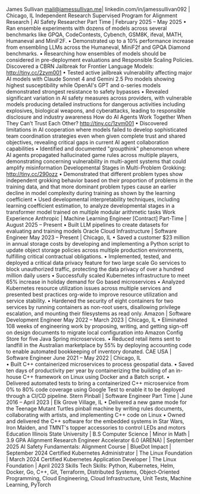 James Sullivan
mail@jamessullivan.me| linkedin.com/in/jamessullivan092 | Chicago, IL
Independent Research
Supervised Program for Alignment Research | AI Safety Researcher
Part Time | February 2025 – May 2025
•	Ran ensemble experiments with dozens of models across several benchmarks like GPQA, CodeContests, Cybench, GSM8K, ifeval, MATH, Humaneval and MiniF2F.
•	Demonstrated up to a 10% performance increase from ensembling LLMs across the Humaneval, MiniF2f and GPQA Diamond benchmarks.
•	Researching how ensembles of models should be considered in pre-deployment evaluations and Responsible Scaling Policies.
Discovered a CBRN Jailbreak for Frontier Language Models: http://tiny.cc/2zvm001
•	Tested active jailbreak vulnerability affecting major AI models with Claude Sonnet 4 and Gemini 2.5 Pro models showing highest susceptibility while OpenAI's GPT and o-series models demonstrated strongest resistance to safety bypasses 
•	Revealed significant variation in AI safety measures across providers, with vulnerable models producing detailed instructions for dangerous activities including explosives, biological weapons, and cyberattacks, leading to responsible disclosure and industry awareness
How do AI Agents Work Together When They Can’t Trust Each Other? http://tiny.cc/1zvm001
•	Discovered limitations in AI cooperation where models failed to develop sophisticated team coordination strategies even when given complete trust and shared objectives, revealing critical gaps in current AI agent collaboration capabilities 
•	Identified and documented "groupthink" phenomenon where AI agents propagated hallucinated game rules across multiple players, demonstrating concerning vulnerability in multi-agent systems that could amplify misinformation
Developmental Stages in Multi-Problem Grokking: http://tiny.cc/290ozz
•	Demonstrated that different problem types show independent grokking behavior based on their proportion of problems in the training data, and that more dominant problem types cause an earlier decline in model complexity during training as shown by the learning coefficient
•	Used developmental interpretability techniques, including learning coefficient estimation, to analyze developmental stages in a transformer model trained on multiple modular arithmetic tasks
Work Experience
Anthropic | Machine Learning Engineer [Contract]
Part-Time | August 2025 – Present
•	Built LLM pipelines to create datasets for evaluating and training models
Oracle Cloud Infrastructure | Software Engineer
May 2023 – Present | Chicago, IL
•	Saved a customer $23 million in annual storage costs by developing and implementing a Python script to update object storage policies across multiple production environments, fulfilling critical contractual obligations.
•	Implemented, tested, and deployed a critical data privacy feature for two large scale Go services to block unauthorized traffic, protecting the data privacy of over a hundred million daily users
•	Successfully scaled Kubernetes infrastructure to meet 65% increase in holiday demand for Go based microservices
•	Analyzed Kubernetes resource utilization issues across multiple services and presented best practices org-wide to improve resource utilization and service stability.
•	Hardened the security of eight containers for two services by running containers as non-root users, disallowing privilege escalation, and mounting their filesystems as read only.
Amazon | Software Development Engineer
May 2022 – March 2023 | Chicago, IL
•	Eliminated 108 weeks of engineering work by proposing, writing, and getting sign-off on design documents to migrate local configuration into Amazon Config Store for five Java Spring microservices.
•	Reduced retail items sent to landfill in the Australian marketplace by 55% by deploying accounting code to enable automated bookkeeping of inventory donated.
CAE USA | Software Engineer
June 2021 – May 2022 | Chicago, IL	
•	Built C++ containerized microservices to process geospatial data.
•	Saved ten days of productivity per year by containerizing the building of an in-house C++ framework on Linux using Docker and a Batch script.
•	Delivered automated tests to bring a containerized C++ microservice from 0% to 80% code coverage using Google Test to enable it to be deployed through a CI/CD pipeline.
Stern Pinball | Software Engineer
Part Time | June 2016 – April 2023 | Elk Grove Village, IL
•	Delivered a new game mode for the Teenage Mutant Turtles pinball machine by writing rules documents, collaborating with artists, and implementing C++ code on Linux 
•	Owned and delivered the C++ software for the embedded systems in Star Wars, Iron Maiden, and TMNT's topper accessories to control LEDs and motors
Education
Illinois State University | B.S Computer Science | Minor in Math | 3.9 GPA
Alignment Research Engineer Accelerator 6.0 (ARENA) | September 2025
AI Safety Fundamentals: Alignment Course | BlueDot Impact | September 2024
Certified Kubernetes Administrator | The Linux Foundation | March 2024
Certified Kubernetes Application Developer | The Linux Foundation | April 2023
Skills
Tech Skills: Python, Kubernetes, Helm, Docker, Go, C++, Git, Terraform, Distributed Systems, Object-Oriented Programming, Cloud Engineering, Cloud Infrastructure, Unit Tests, Machine Learning, PyTorch
